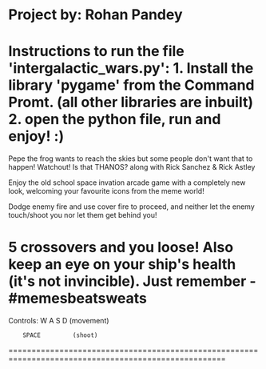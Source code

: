 Project by:
	Rohan Pandey
=====================================================================================================
Instructions to run the file 'intergalactic_wars.py':
	1. Install the library 'pygame' from the Command Promt. (all other libraries are inbuilt)
	2. open the python file, run and enjoy! :)
=====================================================================================================
Pepe the frog wants to reach the skies but some people don't want that to happen!
	Watchout! Is that THANOS? along with Rick Sanchez & Rick Astley

Enjoy the old school space invation arcade game with a completely new look, welcoming your favourite
	icons from the meme world!

Dodge enemy fire and use cover fire to proceed, and neither let the enemy touch/shoot you nor let them 
	get behind you!

5 crossovers and you loose! Also keep an eye on your ship's health (it's not invincible).
	Just remember - #memesbeatsweats
=====================================================================================================
Controls:
         W
   A     S     D   (movement)

        SPACE         (shoot)
=====================================================================================================